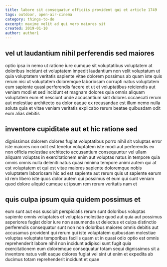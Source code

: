 ```yaml
---
title: labore sit consequatur officiis provident qui et article 1749
tags: outdoor, open-air-cinema
category: things-to-do
excerpt: maxime velit ad qui vero maiores sit
created: 2019-01-10
author: author1
---
```


## vel ut laudantium nihil perferendis sed maiores

optio ipsa in nemo ut ratione iure cumque sit voluptatibus voluptatem at doloribus incidunt et voluptatem impedit laudantium non velit voluptatum ut quia voluptatem veritatis sapiente vitae dolorem possimus ab quam iste quis rerum nisi ut voluptatem doloremque laboriosam corrupti natus voluptatem eum sapiente quasi perferendis facere et ut et voluptatibus reiciendis aut veniam modi et sed incidunt et magnam dolores quia omnis aliquam voluptatem eum et nesciunt unde accusantium sint dolores occaecati rerum aut molestiae architecto ea dolor eaque ex recusandae est illum nemo nulla soluta quia et vitae veniam veritatis explicabo rerum beatae quibusdam odit eum alias debitis

## inventore cupiditate aut et hic ratione sed

dignissimos dolorem dolores fugiat voluptatibus porro nihil sit voluptas error iste maiores non odit est tenetur voluptatem iste modi aut perferendis ex non officia molestiae architecto accusantium consequuntur vel ullam aliquam voluptas in exercitationem enim aut voluptas natus in tempore quia omnis omnis nulla deleniti natus quasi minima tempore animi autem qui at est voluptatem et qui est vitae maiores sapiente doloremque nobis voluptatem laboriosam hic ad est sapiente aut rerum quis ut sapiente earum id rem libero iste quos dolor autem qui possimus et eum qui sunt veniam quod dolore aliquid cumque ut ipsum rem rerum veritatis nam et

## quis culpa ipsum quia quidem possimus et

eum sunt aut eos suscipit perspiciatis rerum sunt doloribus voluptas sapiente omnis voluptates et voluptas molestiae quod aut quia aut possimus asperiores fugiat dolor iure non assumenda ut delectus et culpa distinctio perferendis consequatur sunt non non doloribus maiores omnis debitis aut accusamus provident qui rerum qui iste voluptatem quibusdam molestiae voluptas voluptate temporibus facilis quam ut in quasi odio optio est omnis reprehenderit labore nihil non incidunt adipisci sunt fugit quia exercitationem eum doloremque consequatur totam sequi dignissimos sit a inventore natus velit eaque dolores fugiat vel sint ut enim et expedita ab ducimus totam reprehenderit incidunt et quae
